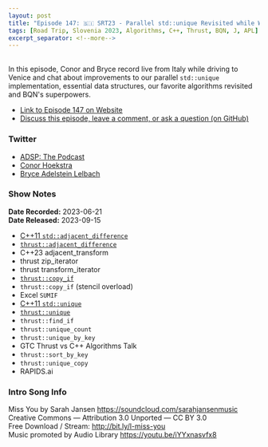 ```yaml
---
layout: post
title: "Episode 147: 🇸🇮 SRT23 - Parallel std::unique Revisited while Walking in Venice"
tags: [Road Trip, Slovenia 2023, Algorithms, C++, Thrust, BQN, J, APL]
excerpt_separator: <!--more-->
---
```



<br>In this episode, Conor and Bryce record live from Italy while driving to Venice and chat about improvements to our parallel `std::unique` implementation, essential data structures, our favorite algorithms revisited and BQN's superpowers.

<!--more-->

* [Link to Episode 147 on Website](https://adspthepodcast.com/2023/09/15/Episode-147.html)
* [Discuss this episode, leave a comment, or ask a question (on GitHub)](https://github.com/codereport/adsp2/discussions/36)

### Twitter
 
* [ADSP: The Podcast](https://twitter.com/adspthepodcast)
* [Conor Hoekstra](https://twitter.com/code_report)
* [Bryce Adelstein Lelbach](https://twitter.com/blelbach)

### Show Notes
 
**Date Recorded:** 2023-06-21 <br>
**Date Released:** 2023-09-15


* [C++11 `std::adjacent_difference`](https://en.cppreference.com/w/cpp/algorithm/adjacent_difference)
* [`thrust::adjacent_difference`](https://thrust.github.io/doc/group__transformations_gaa41d309b53fa03bf13fe35a184148400.html)
* C++23 adjacent_transform
* thrust zip_iterator
* thrust transform_iterator
* [`thrust::copy_if`](https://thrust.github.io/doc/group__stream__compaction_ga695e974946e56f2ecfb20e9ec4fb7cca.html)
* `thrust::copy_if` (stencil overload)
* Excel `SUMIF`
* [C++11 `std::unique`](https://en.cppreference.com/w/cpp/algorithm/unique)
* [`thrust::unique`](https://thrust.github.io/doc/group__stream__compaction_gae5a90c7aa7c2370087c142936d405e8c.html)
* `thrust::find_if`
* `thrust::unique_count`
* `thrust::unique_by_key`
* GTC Thrust vs C++ Algorithms Talk
* `thrust::sort_by_key`
* `thrust::unique_copy`
* RAPIDS.ai

### Intro Song Info
 
Miss You by Sarah Jansen https://soundcloud.com/sarahjansenmusic<br>
Creative Commons — Attribution 3.0 Unported — CC BY 3.0<br>
Free Download / Stream: http://bit.ly/l-miss-you<br>
Music promoted by Audio Library https://youtu.be/iYYxnasvfx8<br>

